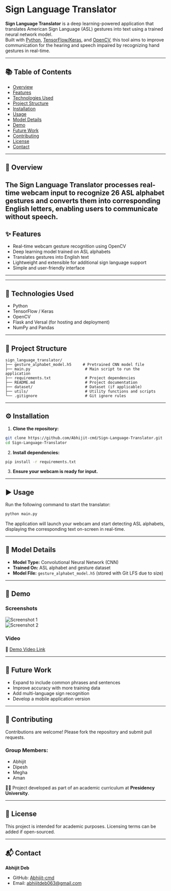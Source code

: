 # Sign Language Translator

**Sign Language Translator** is a deep learning-powered application that translates American Sign Language (ASL) gestures into text using a trained neural network model.  
Built with [Python](https://www.python.org/), [TensorFlow/Keras](https://www.tensorflow.org/), and [OpenCV](https://opencv.org/), this tool aims to improve communication for the hearing and speech impaired by recognizing hand gestures in real-time.

---

## 📚 Table of Contents
- [Overview](#overview)
- [Features](#features)
- [Technologies Used](#technologies-used)
- [Project Structure](#project-structure)
- [Installation](#installation)
- [Usage](#usage)
- [Model Details](#model-details)
- [Demo](#demo)
- [Future Work](#future-work)
- [Contributing](#contributing)
- [License](#license)
- [Contact](#contact)

---

## 📝 Overview

The Sign Language Translator processes real-time webcam input to recognize **26 ASL alphabet gestures** and converts them into corresponding English letters, enabling users to communicate without speech.
---

## ✨ Features
- Real-time webcam gesture recognition using OpenCV  
- Deep learning model trained on ASL alphabets  
- Translates gestures into English text  
- Lightweight and extensible for additional sign language support  
- Simple and user-friendly interface  

---

---

## 🧪 Technologies Used
- Python  
- TensorFlow / Keras  
- OpenCV  
- Flask and Versal (for hosting and deployment)  
- NumPy and Pandas  

---
## 📁 Project Structure

```
sign_language_translator/
├── gesture_alphabet_model.h5     # Pretrained CNN model file
├── main.py                        # Main script to run the application
├── requirements.txt               # Project dependencies
├── README.md                      # Project documentation
├── dataset/                       # Dataset (if applicable)
├── utils/                         # Utility functions and scripts
└── .gitignore                     # Git ignore rules
```

---

## ⚙️ Installation

1. **Clone the repository:**

```bash
git clone https://github.com/Abhijit-cmd/Sign-Language-Translator.git
cd Sign-Language-Translator
```

2. **Install dependencies:**

```bash
pip install -r requirements.txt
```

3. **Ensure your webcam is ready for input.**

---
## ▶️ Usage

Run the following command to start the translator:

```bash
python main.py
```

The application will launch your webcam and start detecting ASL alphabets, displaying the corresponding text on-screen in real-time.

---
## 🧠 Model Details

- **Model Type:** Convolutional Neural Network (CNN)  
- **Trained On:** ASL alphabet and gesture dataset  
- **Model File:** `gesture_alphabet_model.h5` (stored with Git LFS due to size)  

---
## 🎥 Demo

### Screenshots

![Screenshot 1](https://github.com/user-attachments/assets/6704fae0-776e-41aa-94fa-e94c027a33e6)  
![Screenshot 2](https://github.com/user-attachments/assets/4cc247f7-6870-48b9-bf45-002043b6ac17)  

### Video

🔗 [Demo Video Link](https://github.com/user-attachments/assets/d8817e8e-fd6f-4f2b-bee1-da52ae7fb3d2)

---
## 🚀 Future Work

- Expand to include common phrases and sentences  
- Improve accuracy with more training data  
- Add multi-language sign recognition  
- Develop a mobile application version  

---

## 🤝 Contributing

Contributions are welcome! Please fork the repository and submit pull requests.

### Group Members:
- Abhijit  
- Dipesh  
- Megha  
- Aman  

👨‍🎓 Project developed as part of an academic curriculum at **Presidency University**.

---

## 📜 License

This project is intended for academic purposes. Licensing terms can be added if open-sourced.

---

## 📬 Contact

**Abhijit Deb**  
- GitHub: [Abhijit-cmd](https://github.com/Abhijit-cmd)  
- Email: [abhijitdeb063@gmail.com](mailto:abhijitdeb063@gmail.com)  



